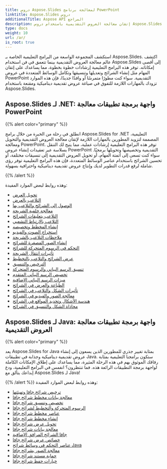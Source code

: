 ```yaml
---
title: دروس Aspose.Slides لمعالجة برنامج PowerPoint
linktitle: Aspose.Slides دروس
additionalTitle: Aspose API المراجع
description: إتقان معالجة العروض التقديمية باستخدام دروس Aspose.Slides. إنشاء عروض PowerPoint التقديمية وتعديلها وتحسينها بكفاءة. التفوق في معالجة المحتوى الديناميكي.
type: docs
weight: 10
url: /ar/
is_root: true
---
```

استكشف المجموعة الواسعة من البرامج التعليمية الخاصة بـ Aspose.Slides. اكتشف عالم معالجة العروض التقديمية بينما تتعمق في فن استخدام Aspose.Slides إلى أقصى إمكاناته. توفر هذه البرامج التعليمية إرشادات خطوة بخطوة، مما يساعدك على إتقان المهام مثل إنشاء الشرائح وتعديلها وتنسيقها وتكامل الوسائط المتعددة في عروض PowerPoint التقديمية. سواء كنت مطورًا متمرسًا أو وافدًا جديدًا، فإن هذه الموارد تزودك بالمهارات اللازمة للتفوق في صياغة عروض تقديمية ديناميكية ومقنعة باستخدام Aspose.Slides.

## Aspose.Slides لـ .NET: واجهة برمجة تطبيقات معالجة PowerPoint
{{% alert color="primary" %}}

انطلق في رحلة من الخبرة من خلال برامج Aspose.Slides for .NET التعليمية، المصممة لتزويد المطورين بالمهارات اللازمة لإتقان معالجة العروض التقديمية والتحويل ومعالجة PowerPoint. توفر هذه البرامج التعليمية إرشادات عملية، مما يتيح لك التنقل بسلاسة عبر تعقيدات إنشاء عروض PowerPoint التقديمية وتخصيصها وتحويلها برمجيًا. سواء كنت تسعى إلى أتمتة المهام، أو تحويل العروض التقديمية إلى تنسيقات مختلفة، أو تحسين الشرائح باستخدام عناصر الوسائط المتعددة، فإن هذه البرامج التعليمية توفر رؤى شاملة لرفع قدرات التطوير لديك وإنتاج عروض تقديمية ديناميكية واحترافية بسهولة.

{{% /alert %}}

وهذه روابط لبعض الموارد المفيدة:
- [تحويل العرض](./net/presentation-conversion/)
- [التلاعب بالعرض](./net/presentation-manipulation/)
- [الوصول إلى الشرائح والتلاعب بها](./net/slide-access-and-manipulation/)
- [معالجة خلفية الشريحة](./net/slide-background-manipulation/)
- [التلاعب بتعليقات الشرائح](./net/slide-comments-manipulation/)
- [التلاعب بالارتباط التشعبي](./net/hyperlink-manipulation/)
- [إنشاء المخطط وتخصيصه](./net/chart-creation-and-customization/)
- [استخراج الصوت والفيديو](./net/audio-and-video-extraction/)
- [ملاحظات التلاعب بالشريحة](./net/notes-slide-manipulation/)
- [إنشاء الصور المصغرة للشرائح](./net/slide-thumbnail-generation/)
- [التحكم في الرسوم المتحركة للشرائح](./net/slide-animation-control/)
- [تأثيرات انتقال الشريحة](./net/slide-transition-effects/)
- [عرض الشرائح والتلاعب بالتخطيط](./net/slide-view-and-layout-manipulation/)
- [الترخيص والتنسيق](./net/licensing-and-formatting/)
- [تنسيق الرسم البياني والرسوم المتحركة](./net/chart-formatting-and-animation/)
- [تخصيص الرسم البياني المتقدم](./net/advanced-chart-customization/)
- [ميزات الرسم البياني الإضافية](./net/additional-chart-features/)
- [الطباعة والعرض في الشرائح](./net/printing-and-rendering-in-slides/)
- [تأثيرات الشكل والتلاعب في الشرائح](./net/shape-effects-and-manipulation-in-slides/)
- [معالجة الصور والفيديو في الشرائح](./net/image-and-video-manipulation-in-slides/)
- [هندسة الأشكال وتحديد المواقع في الشرائح](./net/shape-geometry-and-positioning-in-slides/)
- [محاذاة الشكل والتنسيق في الشرائح](./net/shape-alignment-and-formatting-in-slides/)

## Aspose.Slides لـ Java: واجهة برمجة تطبيقات معالجة العروض التقديمية
{{% alert color="primary" %}}

يعد Aspose.Slides for Java بمثابة تغيير جذري للمطورين الذين يسعون إلى إنشاء عروض تقديمية ديناميكية وجذابة في تطبيقات Java. ستكون برامجنا التعليمية بمثابة رفاقك الموثوق بهم في هذه الرحلة المثيرة، مما يساعدك على إطلاق الإمكانات الكاملة لواجهة برمجة التطبيقات الرائعة هذه. فما تنتظرون؟ انغمس في البرامج التعليمية، ودع إبداعك يتألق مع Aspose.Slides لـ Java!

{{% /alert %}}
وهذه روابط لبعض الموارد المفيدة:
- [ترخيص شرائح جافا وتهيئتها](./java/licensing-and-initialization)
- [معالجة بيانات مخطط شرائح جافا](./java/chart-data-manipulation)
- [تخصيص وتنسيق شرائح جافا](./java/customization-and-formatting)
- [الرسوم المتحركة والتخطيط لشرائح جافا](./java/animation-and-layout)
- [عناصر مخطط شرائح جافا](./java/chart-elements)
- [إنشاء مخطط شرائح جافا](./java/chart-creation)
- [تحويل عرض شرائح جافا](./java/presentation-conversion)
- [معالجة بيانات شرائح جافا](./java/data-manipulation)
- [جافا الشرائح المرافق الإضافية](./java/additional-utilities/)
- [خصائص عرض شرائح جافا](./java/presentation-properties/)
- [عناصر التحكم في وسائط شرائح Java](./java/media-controls/)
- [معالجة الصور بشرائح جافا](./java/image-handling/)
- [حماية مستند شرائح جافا](./java/document-protection/)
- [خيارات حفظ شرائح جافا](./java/saving-options/)